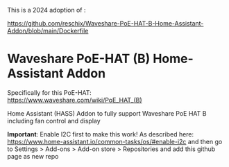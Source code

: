 This is a 2024 adoption of :

https://github.com/reschix/Waveshare-PoE-HAT-B-Home-Assistant-Addon/blob/main/Dockerfile
# Waveshare PoE-HAT (B) Home-Assistant Addon

Specifically for this PoE-HAT: https://www.waveshare.com/wiki/PoE_HAT_(B)

Home Assistant (HASS) Addon to fully support Waveshare PoE HAT B including fan control and display

**Important**: Enable I2C first to make this work! As described here: https://www.home-assistant.io/common-tasks/os/#enable-i2c
and then go to Settings > Add-ons > Add-on store > Repositories and add this github page as new repo
